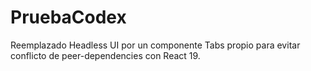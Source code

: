 # PruebaCodex

Reemplazado Headless UI por un componente Tabs propio para evitar conflicto de peer-dependencies con React 19.
